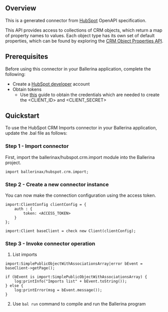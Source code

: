 ## Overview
This is a generated connector from [HubSpot](https://www.hubspot.com/) OpenAPI specification. 

This API provides access to collections of CRM objects, which return a map of property names to values. Each object type has its own set of default properties, which can be found by exploring the [CRM Object Properties API](https://developers.hubspot.com/docs/methods/crm-properties/crm-properties-overview).
 
## Prerequisites
Before using this connector in your Ballerina application, complete the following:
* Create a [HubSpot developer](https://developers.hubspot.com/) account
* Obtain tokens
    - Use [this](https://developers.hubspot.com/docs/api/working-with-oauth4) guide to obtain the credentials which are needed to create the <CLIENT_ID> and <CLIENT_SECRET>

## Quickstart
To use the HubSpot CRM Imports connector in your Ballerina application, update the .bal file as follows:
### Step 1 - Import connector
First, import the ballerinax/hubspot.crm.import module into the Ballerina project.
```ballerina
import ballerinax/hubspot.crm.import;
```

### Step 2 - Create a new connector instance
You can now make the connection configuration using the access token.
```ballerina
import:ClientConfig clientConfig = {
    auth : {
        token: <ACCESS_TOKEN>
    }
};

import:Client baseClient = check new Client(clientConfig);

```

### Step 3 - Invoke connector operation
1. List imports

```ballerina
import:SimplePublicObjectWithAssociationsArray|error bEvent = baseClient->getPage();

if (bEvent is import:SimplePublicObjectWithAssociationsArray) {
    log:printInfo("Imports list" + bEvent.toString());
} else {
    log:printError(msg = bEvent.message());
}
```

2. Use `bal run` command to compile and run the Ballerina program
